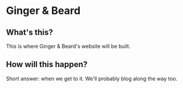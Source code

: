 # Ginger & Beard

## What's this?

This is where Ginger & Beard's website will be built.

## How will this happen?

Short answer: when we get to it. We'll probably blog along the way too.



